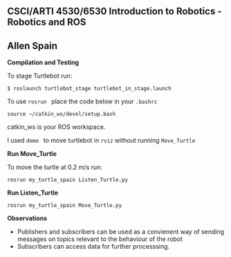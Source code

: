 ## CSCI/ARTI 4530/6530 Introduction to Robotics - Robotics and ROS
## Allen Spain

**Compilation and Testing**

To stage Turtlebot run:
```
$ roslaunch turtlebot_stage turtlebot_in_stage.launch

```

To use ```rosrun ``` place the code below in your ``` .bashrc ```
```
source ~/catkin_ws/devel/setup.bash
```
catkin_ws is your ROS workspace.

I used  ```demo ``` to move turtlebot in ```rviz``` without running  ``` Move_Turtle ```

**Run Move_Turtle**

To move the turtle at 0.2 m/s run:

```
rosrun my_turtle_spain Listen_Turtle.py
```

**Run Listen_Turtle**
```
rosrun my_turtle_spain Move_Turtle.py
```

**Observations**
- Publishers and subscribers can be used as a convienent way of sending messages on topics relevant to the behaviour of the robot
 - Subscribers can access data for further processsing.

